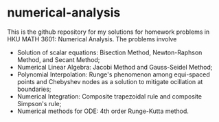 # numerical-analysis
This is the github repository for my solutions for homework problems in HKU MATH 3601: Numerical Analysis.  The problems involve 
- Solution of scalar equations: Bisection Method, Newton-Raphson Method, and Secant Method;
- Numerical Linear Algebra: Jacobi Method and Gauss-Seidel Method;
- Polynomial Interpolation: Runge's phenomenon among equi-spaced points and Chebyshev nodes as a solution to mitigate ocillation at boundaries;
- Numerical Integration: Composite trapezoidal rule and composite Simpson's rule;
- Numerical methods for ODE: 4th order Runge-Kutta method.
